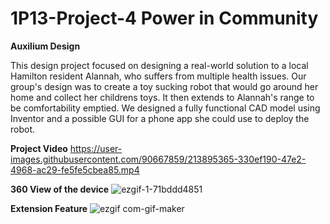 # 1P13-Project-4 Power in Community
**Auxilium Design**

This design project focused on designing a real-world solution to a local Hamilton resident Alannah, who suffers from multiple health issues. Our group's design was to create a toy sucking robot that would go around her home and collect her childrens toys. It then extends to Alannah's range to be comfortability emptied. We designed a fully functional CAD model using Inventor and a possible GUI for a phone app she could use to deploy the robot.

**Project Video**
https://user-images.githubusercontent.com/90667859/213895365-330ef190-47e2-4968-ac29-fe5fe5cbea85.mp4


**360 View of the device**
![ezgif-1-71bddd4851](https://user-images.githubusercontent.com/90667859/213902726-6bd4a2ae-61cc-4f8e-bdff-f40ea1331e26.gif)



**Extension Feature**
![ezgif com-gif-maker](https://user-images.githubusercontent.com/90667859/213902775-4ea1796a-435a-4017-a45e-7b508c52ac2f.gif)

